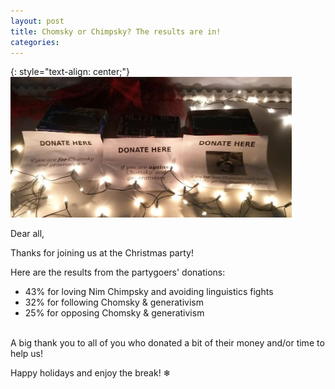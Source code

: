 ```yaml
---
layout: post
title: Chomsky or Chimpsky? The results are in!
categories: 
---
```


{: style="text-align: center;"}
<img src="/files/events/donationboxes.jpg" alt="The three donation boxes" width="450"/>


Dear all,

Thanks for joining us at the Christmas party!  

Here are the results from the partygoers' donations:
- 43% for loving Nim Chimpsky and avoiding linguistics fights
- 32% for following Chomsky & generativism
- 25% for opposing Chomsky & generativism

<br>
A big thank you to all of you who donated a bit of their money and/or time to help us!


Happy holidays and enjoy the break! ❄

